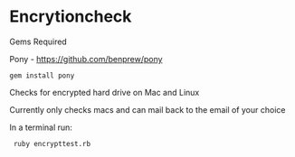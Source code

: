 Encrytioncheck
==============

Gems Required

Pony - https://github.com/benprew/pony

<code>gem install pony </code>

Checks for encrypted hard drive on Mac and Linux

Currently only checks macs and can mail back to the email of your choice

In a terminal run:

<code> ruby encrypttest.rb </code>
